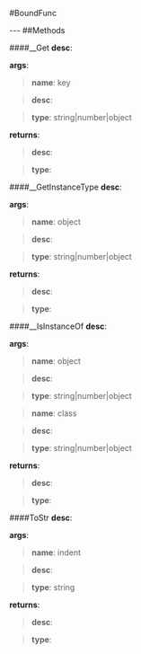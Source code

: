 #BoundFunc
<figure markdown="1">

</figure>
---
##Methods

####__Get
**desc**: 

**args**:

> **name**: key

> **desc**: 

> **type**: string|number|object

**returns**:

> **desc**: 

> **type**: 

####__GetInstanceType
**desc**: 

**args**:

> **name**: object

> **desc**: 

> **type**: string|number|object

**returns**:

> **desc**: 

> **type**: 

####__IsInstanceOf
**desc**: 

**args**:

> **name**: object

> **desc**: 

> **type**: string|number|object

> **name**: class

> **desc**: 

> **type**: string|number|object

**returns**:

> **desc**: 

> **type**: 

####ToStr
**desc**: 

**args**:

> **name**: indent

> **desc**: 

> **type**: string

**returns**:

> **desc**: 

> **type**: 

